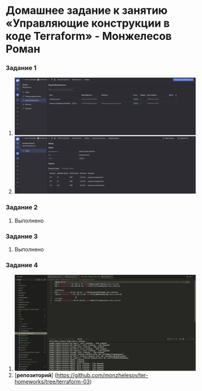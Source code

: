 # Домашнее задание к занятию «Управляющие конструкции в коде Terraform» - Монжелесов Роман

### Задание 1

1. ![image](https://github.com/monzhelesov/HWORKS/blob/main/1new.png)
2. ![image](https://github.com/monzhelesov/HWORKS/blob/main/1.1new.png)

### Задание 2

1. Выполнено

### Задание 3

1. Выполнено

### Задание 4

1. ![image](https://github.com/monzhelesov/HWORKS/blob/main/4new.png)
2. [**репозиторий**] (https://github.com/monzhelesov/ter-homeworks/tree/terraform-03)